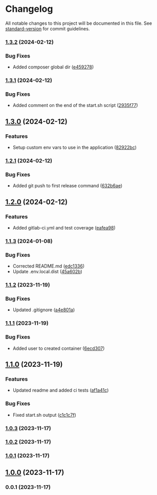 # Changelog

All notable changes to this project will be documented in this file. See [standard-version](https://github.com/conventional-changelog/standard-version) for commit guidelines.

### [1.3.2](https://github.com/patrykbaszak/skeleton/compare/1.3.1...1.3.2) (2024-02-12)


### Bug Fixes

* Added composer global dir ([e459278](https://github.com/patrykbaszak/skeleton/commit/e45927820fa2fe8cb5b3cce682a8334aa5f65148))

### [1.3.1](https://github.com/patrykbaszak/skeleton/compare/1.3.0...1.3.1) (2024-02-12)


### Bug Fixes

* Added comment on the end of the start.sh script ([2935f77](https://github.com/patrykbaszak/skeleton/commit/2935f777338f6312cbfc21ba277cfc9ff71e7b26))

## [1.3.0](https://github.com/patrykbaszak/skeleton/compare/1.2.1...1.3.0) (2024-02-12)


### Features

* Setup custom env vars to use in the application ([82922bc](https://github.com/patrykbaszak/skeleton/commit/82922bc813897fcdca5baf51b7ee63212025c7d4))

### [1.2.1](https://github.com/patrykbaszak/skeleton/compare/1.2.0...1.2.1) (2024-02-12)


### Bug Fixes

* Added git push to first release command ([632b6ae](https://github.com/patrykbaszak/skeleton/commit/632b6aef381a29dd72ed9f49db6ed8b70a2b77ca))

## [1.2.0](https://github.com/patrykbaszak/skeleton/compare/1.1.3...1.2.0) (2024-02-12)


### Features

* Added gitlab-ci.yml and test coverage ([eafea98](https://github.com/patrykbaszak/skeleton/commit/eafea98c4fe97450e395df99116c5209825b117f))

### [1.1.3](https://github.com/patrykbaszak/skeleton/compare/1.1.2...1.1.3) (2024-01-08)


### Bug Fixes

* Corrected README.md ([edc1336](https://github.com/patrykbaszak/skeleton/commit/edc133655dad65ea8098eaf2eed8d97ab7546bfc))
* Update .env.local.dist ([45a602b](https://github.com/patrykbaszak/skeleton/commit/45a602bb5371bd16065fcef936af34bf24ba5406))

### [1.1.2](https://github.com/patrykbaszak/skeleton/compare/1.1.1...1.1.2) (2023-11-19)


### Bug Fixes

* Updated .gitignore ([a4e801a](https://github.com/patrykbaszak/skeleton/commit/a4e801ac3bac4753b8408699edcb103af280b5fb))

### [1.1.1](https://github.com/patrykbaszak/skeleton/compare/1.1.0...1.1.1) (2023-11-19)


### Bug Fixes

* Added user to created container ([6ecd307](https://github.com/patrykbaszak/skeleton/commit/6ecd30729f33ee97569c13f25284e32834065eb9))

## [1.1.0](https://github.com/patrykbaszak/skeleton/compare/1.0.3...1.1.0) (2023-11-19)


### Features

* Updated readme and added ci tests ([af1a41c](https://github.com/patrykbaszak/skeleton/commit/af1a41c5a7b35d85537f249716e47894bcfe833c))


### Bug Fixes

* Fixed start.sh output ([c1c1c7f](https://github.com/patrykbaszak/skeleton/commit/c1c1c7f8afa823021a21bba385f60226364e8307))

### [1.0.3](https://github.com/patrykbaszak/skeleton/compare/1.0.2...1.0.3) (2023-11-17)

### [1.0.2](https://github.com/patrykbaszak/skeleton/compare/1.0.1...1.0.2) (2023-11-17)

### [1.0.1](https://github.com/patrykbaszak/skeleton/compare/1.0.0...1.0.1) (2023-11-17)

## [1.0.0](https://github.com/patrykbaszak/skeleton/compare/0.0.1...1.0.0) (2023-11-17)

### 0.0.1 (2023-11-17)
